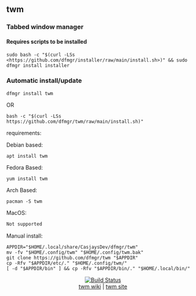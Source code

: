 ## twm  
  
### Tabbed window manager   
  
#### Requires scripts to be installed

```shell
sudo bash -c "$(curl -LSs <https://github.com/dfmgr/installer/raw/main/install.sh>)" && sudo dfmgr install installer
```

### Automatic install/update

```shell
dfmgr install twm
```

OR

```shell
bash -c "$(curl -LSs https://github.com/dfmgr/twm/raw/main/install.sh)"
```
  
requirements:
  
Debian based:

```shell
apt install twm
```  

Fedora Based:

```shell
yum install twm
```  

Arch Based:

```shell
pacman -S twm
```  

MacOS:  

```txt
Not supported
```
  
Manual install:  

  ```shell
APPDIR="$HOME/.local/share/CasjaysDev/dfmgr/twm"
mv -fv "$HOME/.config/twm" "$HOME/.config/twm.bak"
git clone https://github.com/dfmgr/twm "$APPDIR"
cp -Rfv "$APPDIR/etc/." "$HOME/.config/twm/"
[ -d "$APPDIR/bin" ] && cp -Rfv "$APPDIR/bin/." "$HOME/.local/bin/"
```
  
<p align=center>
   <a href="https://travis-ci.com/github/dfmgr/twm" target="_blank" rel="noopener noreferrer">
     <img src="https://travis-ci.com/dfmgr/twm.svg?branch=master" alt="Build Status"></a><br />
  <a href="https://wiki.archlinux.org/index.php/twm" target="_blank" rel="noopener noreferrer">twm wiki</a>  |  
  <a href="twm" target="_blank" rel="noopener noreferrer">twm site</a>
</p>  
